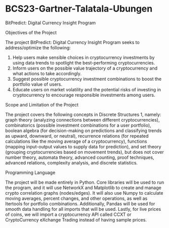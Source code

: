 # BCS23-Gartner-Talatala-Ubungen
BitPredict: Digital Currency Insight Program

Objectives of the Project

The project BitPredict: Digital Currency Insight Program seeks to address/optimize the following:

1. Help users make sensible choices in cryptocurrency investments by using data trends to spotlight the best-performing cryptocurrencies.
2. Inform users on the possible value trajectory of a cryptocurrency and what actions to take accordingly.
3. Suggest possible cryptocurrency investment combinations to boost the portfolio value of users.
4. Educate users on market volatility and the potential risks of investing in cryptocurrency to encourage responsible investments among users.


Scope and Limitation of the Project

The project covers the following concepts in Discrete Structures 1, namely: graph theory (analyzing connections between different cryptocurrencies), combinatorics (possible investment combinations for a user portfolio), boolean algebra (for decision-making on predictions and classifying trends as upward, downward, or neutral), recurrence relations (for repeated calculations like the moving average of a cryptocurrency), functions (mapping input-output values to supply data for prediction), and set theory (grouping cryptocurrencies based on movement trends), but does not cover number theory, automata theory, advanced counting, proof techniques, advanced relations, complexity analysis, and discrete statistics.

Programming Language

The project will be made entirely in Python. Core libraries will be used to run the program, and it will use NetworkX and Matplotlib to create and manage crypto correlation graphs (nodes/edges). It will also use Numpy to calculate moving averages, percent changes, and other operations, as well as Itertools for portfolio combinations. Additionally, Pandas will be used for smooth data handling for all imports that will be used. Lastly, for live prices of coins, we will import a cryptocurrency API called CCXT or CryptoCurrency eXchange Trading instead of having sample prices.


